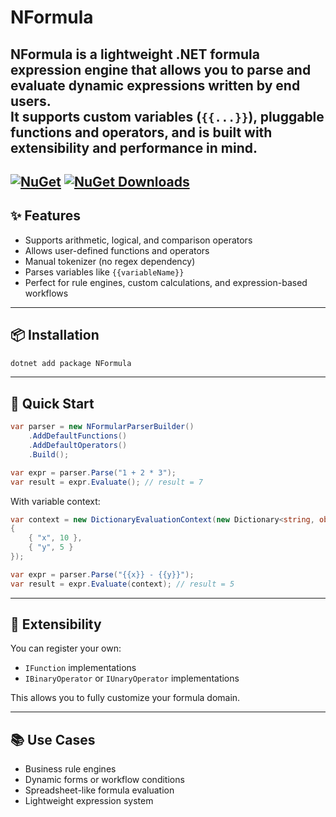 # NFormula

**NFormula** is a lightweight .NET formula expression engine that allows you to parse and evaluate dynamic expressions written by end users.  
It supports custom variables (`{{...}}`), pluggable functions and operators, and is built with extensibility and performance in mind.
---

[![NuGet](https://img.shields.io/nuget/v/NFormula.svg?style=flat-square)](https://www.nuget.org/packages/NFormula/)
[![NuGet Downloads](https://img.shields.io/nuget/dt/NFormula.svg?style=flat-square)](https://www.nuget.org/packages/NFormula/)
---

## ✨ Features

- Supports arithmetic, logical, and comparison operators
- Allows user-defined functions and operators
- Manual tokenizer (no regex dependency)
- Parses variables like `{{variableName}}`
- Perfect for rule engines, custom calculations, and expression-based workflows

---

## 📦 Installation

```bash
dotnet add package NFormula
```

---

## 🚀 Quick Start

```csharp
var parser = new NFormularParserBuilder()
    .AddDefaultFunctions()
    .AddDefaultOperators()
    .Build();

var expr = parser.Parse("1 + 2 * 3");
var result = expr.Evaluate(); // result = 7
```

With variable context:

```csharp
var context = new DictionaryEvaluationContext(new Dictionary<string, object>
{
    { "x", 10 },
    { "y", 5 }
});

var expr = parser.Parse("{{x}} - {{y}}");
var result = expr.Evaluate(context); // result = 5
```

---

## 🧩 Extensibility

You can register your own:

- `IFunction` implementations
- `IBinaryOperator` or `IUnaryOperator` implementations

This allows you to fully customize your formula domain.

---

## 📚 Use Cases

- Business rule engines
- Dynamic forms or workflow conditions
- Spreadsheet-like formula evaluation
- Lightweight expression system
